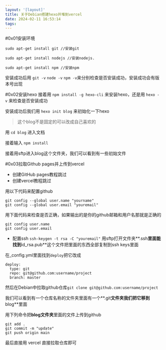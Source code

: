 ```yaml
---
layout: '[layout]'
title: 关于Debian搭建hexo并堆到vercel
date: 2024-02-11 16:53:14
tags:
---
```

#0x01安装环境
```
sudo apt-get install git //安装git

sudo apt-get install nodejs //安装nodejs.

sudo apt-get install npm //安装npm
```

安装成功后用 ``git -v`` ``node -v`` ``npm -v``来分别检查是否安装成功，安装成功会有版本号出现

#0x02安装hexo
接着用 ``npm install -g hexo-cli`` 来安装hexo，还是用 ``hexo -v`` 来检查是否安装成功

安装成功后我们用 ``hexo init blog`` 来初始化一下hexo
>这个blog不是固定的可以改成自己喜欢的

用 ``cd blog`` 进入文档

接着输入 ``npm install``

接着用sftp进入blog这个文件夹，我们可以看到有一些初始文件

#0x03拉取Github pages并上传到vercel
* 创建GitHub pages教程跳过
* 创建vercel教程跳过

用以下代码来配置github
```
git config --global user.name "yourname"
git config --global user.email "youremail"
```
用下面代码来检查是否正确，如果输出的是你的github邮箱和用户名那就是正确的
```
git config user.name
git config user.email
```

* 配置ssh
``ssh-keygen -t rsa -C "youremail"``
用sftp打开文件夹**.ssh**里面能找到**id_rsa.pub**这个文件把里面的东西全部复制到ssh keys里面

在_config.yml里面找到``deploy``把它改成
```
deploy:
  type: git
  repo: git@github.com:username/project
  branch: master
```
然后在Debian中拉取github仓库``git clone git@github.com:username/project``

我们可以看到有一个仓库名称的文件夹里面有一个**.git**文件夹我们把它移到**blog**里面

用下列命令把**blog文件夹**里面的文件上传到github
```
git add .
git commit -m "update"
git push origin main
```
最后直接用 vercel 直接拉取仓库即可